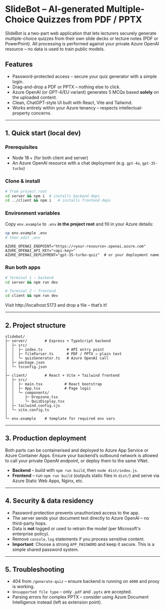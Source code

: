 # SlideBot – AI-generated Multiple-Choice Quizzes from PDF / PPTX

SlideBot is a two-part web application that lets lecturers securely generate multiple-choice quizzes from their own slide decks or lecture notes (PDF or PowerPoint).  All processing is performed against your private Azure OpenAI resource – no data is used to train public models.

## Features

* Password-protected access – secure your quiz generator with a simple login.
* Drag-and-drop a PDF or PPTX – nothing else to click.
* Azure OpenAI (or GPT-4/EU variant) generates 5 MCQs based **solely** on the uploaded content.
* Clean, ChatGPT-style UI built with React, Vite and Tailwind.
* Works entirely within your Azure tenancy – respects intellectual-property concerns.

---

## 1. Quick start (local dev)

### Prerequisites

* Node 18 + (for both client and server)
* An Azure OpenAI resource with a chat deployment (e.g. `gpt-4o`, `gpt-35-turbo`)

### Clone & install

```bash
# from project root
cd server && npm i  # installs backend deps
cd ../client && npm i   # installs frontend deps
```

### Environment variables

Copy `env.example` to `.env` **in the project root** and fill in your Azure details:

```bash
cp env.example .env
# then edit .env
```

```
AZURE_OPENAI_ENDPOINT="https://<your-resource>.openai.azure.com"
AZURE_OPENAI_API_KEY="<api-key>"
AZURE_OPENAI_DEPLOYMENT="gpt-35-turbo-quiz"  # or your deployment name
```

### Run both apps

```bash
# Terminal 1 – backend
cd server && npm run dev

# Terminal 2 – frontend
cd client && npm run dev
```

Visit http://localhost:5173 and drop a file – that’s it!

---

## 2. Project structure

```
slidebot/
├─ server/        # Express + TypeScript backend
│  ├─ src/
│  │  ├─ index.ts           # API entry point
│  │  ├─ fileParser.ts      # PDF / PPTX → plain text
│  │  └─ quizGenerator.ts   # Azure OpenAI call
│  ├─ package.json
│  └─ tsconfig.json
│
├─ client/        # React + Vite + Tailwind frontend
│  ├─ src/
│  │  ├─ main.tsx          # React bootstrap
│  │  ├─ App.tsx           # Page logic
│  │  └─ components/
│  │     ├─ Dropzone.tsx
│  │     └─ QuizDisplay.tsx
│  ├─ tailwind.config.cjs
│  └─ vite.config.ts
│
└─ env.example    # template for required env vars
```

---

## 3. Production deployment

Both parts can be containerised and deployed to Azure App Service or Azure Container Apps.  Ensure your backend’s outbound network is allowed to call your private OpenAI endpoint, or deploy them to the same VNet.

* **Backend** – build with `npm run build`, then `node dist/index.js`.
* **Frontend** – run `npm run build` (outputs static files in `dist/`) and serve via Azure Static Web Apps, Nginx, etc.

---

## 4. Security & data residency

* Password protection prevents unauthorized access to the app.
* The server sends your document text directly to Azure OpenAI – no third-party hops.
* Data is **not** logged or used to retrain the model (per Microsoft's enterprise policy).
* Remove `console.log` statements if you process sensitive content.
* **Important**: Choose a strong `APP_PASSWORD` and keep it secure. This is a simple shared password system.

---

## 5. Troubleshooting

* 404 from `/generate-quiz` – ensure backend is running on `4000` and proxy is working.
* `Unsupported file type` – only `.pdf` and `.pptx` are accepted.
* Parsing errors for complex PPTX – consider using Azure Document Intelligence instead (left as extension point). 